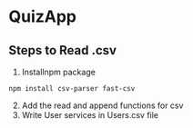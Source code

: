 # QuizApp

## Steps to Read .csv
1. Installnpm package
```
npm install csv-parser fast-csv
```
2. Add the read and append functions for csv
3. Write User services in Users.csv file